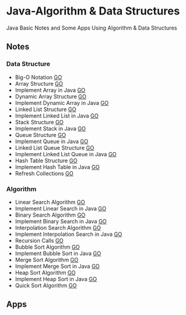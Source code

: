 # Java-Algorithm & Data Structures
Java Basic Notes and Some Apps Using Algorithm &amp; Data Structures

## Notes
### Data Structure
  * Big-O Notation [GO](https://github.com/HopeMashal/Java-Algorithm---Data-Structures/blob/master/Notes/DataStructure/Big-O_Notation.txt)
  * Array Structure [GO](https://github.com/HopeMashal/Java-Algorithm---Data-Structures/blob/master/Notes/DataStructure/Array_Structure.txt)
  * Implement Array in Java [GO](https://github.com/HopeMashal/Java-Algorithm---Data-Structures/blob/master/Notes/DataStructure/ImplementArray/Implement_Array.java)
  * Dynamic Array Structure [GO](https://github.com/HopeMashal/Java-Algorithm---Data-Structures/blob/master/Notes/DataStructure/DynamicArrayStructure.txt)
  * Implement Dynamic Array in Java [GO](https://github.com/HopeMashal/Java-Algorithm---Data-Structures/blob/master/Notes/DataStructure/ImplementArray/Implement_Dynamic.java)
  * Linked List Structure [GO](https://github.com/HopeMashal/Java-Algorithm---Data-Structures/blob/master/Notes/DataStructure/Linked_List_Structure.txt)
  * Implement Linked List in Java [GO](https://github.com/HopeMashal/Java-Algorithm---Data-Structures/blob/master/Notes/DataStructure/ImplementArray/Implement_Linked.java)
  * Stack Structure [GO](https://github.com/HopeMashal/Java-Algorithm---Data-Structures/blob/master/Notes/DataStructure/Stack_Structure.txt)
  * Implement Stack in Java [GO](https://github.com/HopeMashal/Java-Algorithm---Data-Structures/blob/master/Notes/DataStructure/ImplementArray/Implement_Stack.java)
  * Queue Structure [GO](https://github.com/HopeMashal/Java-Algorithm---Data-Structures/blob/master/Notes/DataStructure/Queue_Structure.txt)
  * Implement Queue in Java [GO](https://github.com/HopeMashal/Java-Algorithm---Data-Structures/blob/master/Notes/DataStructure/ImplementArray/Implement_Queue.java)
  * Linked List Queue Structure [GO](https://github.com/HopeMashal/Java-Algorithm---Data-Structures/blob/master/Notes/DataStructure/Linked_Queue_Structure.txt)
  * Implement Linked List Queue in Java [GO](https://github.com/HopeMashal/Java-Algorithm---Data-Structures/blob/master/Notes/DataStructure/ImplementArray/Implement_Linked_Queue.java)
  * Hash Table Structure [GO](https://github.com/HopeMashal/Java-Algorithm---Data-Structures/blob/master/Notes/DataStructure/Hash_Table_Structure.txt)
  * Implement Hash Table in Java [GO](https://github.com/HopeMashal/Java-Algorithm---Data-Structures/blob/master/Notes/DataStructure/ImplementArray/Implement_Hash_Table.java)
  * Refresh Collections [GO](https://github.com/HopeMashal/Java-Algorithm---Data-Structures/blob/master/Notes/DataStructure/Refresh_Collections.java)

### Algorithm
  * Linear Search Algorithm [GO](https://github.com/HopeMashal/Java-Algorithm---Data-Structures/blob/master/Notes/Algorithm/Linear_Search.txt)
  * Implement Linear Search in Java [GO](https://github.com/HopeMashal/Java-Algorithm---Data-Structures/blob/master/Notes/Algorithm/Implementation/LinearSearch.java)
  * Binary Search Algorithm [GO](https://github.com/HopeMashal/Java-Algorithm---Data-Structures/blob/master/Notes/Algorithm/Binary_Search.txt)
  * Implement Binary Search in Java [GO](https://github.com/HopeMashal/Java-Algorithm---Data-Structures/blob/master/Notes/Algorithm/Implementation/BinarySearch.java)
  * Interpolation Search Algorithm [GO](https://github.com/HopeMashal/Java-Algorithm---Data-Structures/blob/master/Notes/Algorithm/Interpolation_Search.txt)
  * Implement Interpolation Search in Java [GO](https://github.com/HopeMashal/Java-Algorithm---Data-Structures/blob/master/Notes/Algorithm/Implementation/InterpolationSearch.java)
  * Recursion Calls [GO](https://github.com/HopeMashal/Java-Algorithm---Data-Structures/blob/master/Notes/Algorithm/Recursion_Calls.txt)
  * Bubble Sort Algorithm [GO](https://github.com/HopeMashal/Java-Algorithm---Data-Structures/blob/master/Notes/Algorithm/Bubble_Sort.txt)
  * Implement Bubble Sort in Java [GO](https://github.com/HopeMashal/Java-Algorithm---Data-Structures/blob/master/Notes/Algorithm/Implementation/Bubble_Sort.java)
  * Merge Sort Algorithm [GO](https://github.com/HopeMashal/Java-Algorithm---Data-Structures/blob/master/Notes/Algorithm/Merge_Sort.txt)
  * Implement Merge Sort in Java [GO](https://github.com/HopeMashal/Java-Algorithm---Data-Structures/blob/master/Notes/Algorithm/Implementation/Merge_Sort.java)
  * Heap Sort Algorithm [GO](https://github.com/HopeMashal/Java-Algorithm---Data-Structures/blob/master/Notes/Algorithm/Heap_Sort.txt)
  * Implement Heap Sort in Java [GO](https://github.com/HopeMashal/Java-Algorithm---Data-Structures/blob/master/Notes/Algorithm/Implementation/Heap_Sort.java)
  * Quick Sort Algorithm [GO](https://github.com/HopeMashal/Java-Algorithm---Data-Structures/blob/master/Notes/Algorithm/Quick_Sort.txt)

## Apps
